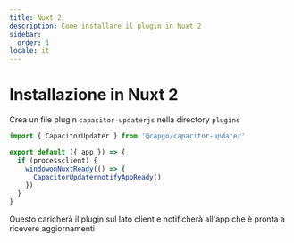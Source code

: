 ```yaml
---
title: Nuxt 2
description: Come installare il plugin in Nuxt 2
sidebar:
  order: 1
locale: it
---
```


# Installazione in Nuxt 2

Crea un file plugin `capacitor-updaterjs` nella directory `plugins`

```js
import { CapacitorUpdater } from '@capgo/capacitor-updater'

export default ({ app }) => {
  if (processclient) {
    windowonNuxtReady(() => {
      CapacitorUpdaternotifyAppReady()
    })
  }
}
```

Questo caricherà il plugin sul lato client e notificherà all'app che è pronta a ricevere aggiornamenti
